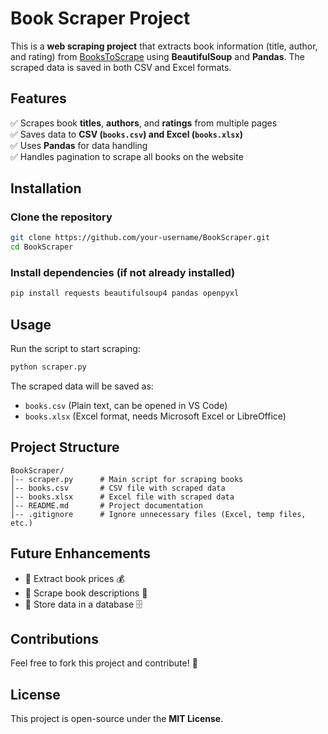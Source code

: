 # Book Scraper Project

This is a **web scraping project** that extracts book information (title, author, and rating) from [BooksToScrape](http://books.toscrape.com/) using **BeautifulSoup** and **Pandas**. The scraped data is saved in both CSV and Excel formats.

## Features
✅ Scrapes book **titles**, **authors**, and **ratings** from multiple pages  
✅ Saves data to **CSV (`books.csv`) and Excel (`books.xlsx`)**  
✅ Uses **Pandas** for data handling  
✅ Handles pagination to scrape all books on the website

## Installation
### Clone the repository
```bash
git clone https://github.com/your-username/BookScraper.git
cd BookScraper
```

### Install dependencies (if not already installed)
```bash
pip install requests beautifulsoup4 pandas openpyxl
```

## Usage
Run the script to start scraping:
```bash
python scraper.py
```
The scraped data will be saved as:
- `books.csv` (Plain text, can be opened in VS Code)
- `books.xlsx` (Excel format, needs Microsoft Excel or LibreOffice)

## Project Structure
```
BookScraper/
│-- scraper.py      # Main script for scraping books
│-- books.csv       # CSV file with scraped data
│-- books.xlsx      # Excel file with scraped data
│-- README.md       # Project documentation
│-- .gitignore      # Ignore unnecessary files (Excel, temp files, etc.)
```

## Future Enhancements
- 🔹 Extract book prices 💰  
- 🔹 Scrape book descriptions 📖  
- 🔹 Store data in a database 🗄️  

## Contributions
Feel free to fork this project and contribute! 🚀

## License
This project is open-source under the **MIT License**.


